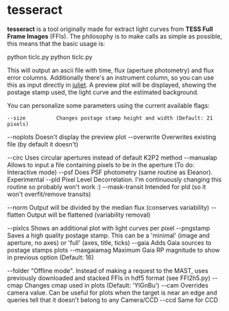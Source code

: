 # tesseract
**tesseract** is a tool originally made for extract light curves from **TESS Full Frame Images** (FFIs). The philosophy is to make calls as simple as possible, this means that the basic usage is:

  python ticlc.py <TIC ID> <TESS Sector>
  python ticlc.py <RA> <DEC> <TESS Sector>

This will output an ascii file with time, flux (aperture photometry) and flux error columns. Additionally there's an instrument column, so you can use this as input directly in [juliet](https://github.com/nespinoza/juliet). A preview plot will be displayed, showing the postage stamp used, the light curve and the estimated background.

You can personalize some parameters using the current available flags:

    --size          Changes postage stamp height and width (Default: 21 pixels)
  --noplots       Doesn't display the preview plot
  --overwrite     Overwrites existing file (by default it doesn't)

  --circ          Uses circular apertures instead of default K2P2 method
  --manualap      Allows to input a file containing pixels to be in the aperture (To do: Interactive mode)
  --psf           Does PSF photometry (same routine as Eleanor). Experimental
  --pld           Pixel Level Decorrelation. I'm continuously changing this routine so probably won't work :)
  --mask-transit  Intended for pld (so it won't overfit/remove transits)

  --norm          Output will be divided by the median flux (conserves variability)
  --flatten       Output will be flattened (variability removal)

  --pixlcs        Shows an additional plot with light curves per pixel
  --pngstamp      Saves a high quality postage stamp. This can be a 'minimal' (image and aperture, no axes) or 'full' (axes, title, ticks)
  --gaia          Adds Gaia sources to postage stamps plots
  --maxgaiamag    Maximum Gaia RP magnitude to show in previous option (Default: 16)

  --folder        "Offline mode". Instead of making a request to the MAST, uses previously downloaded and stacked FFIs in hdf5 format (see FFI2h5.py)
  --cmap          Changes cmap used in plots (Default: 'YlGnBu')
  --cam           Overrides camera value. Can be useful for plots when the target is near an edge and queries tell that it doesn't belong to any Camera/CCD
  --ccd           Same for CCD
